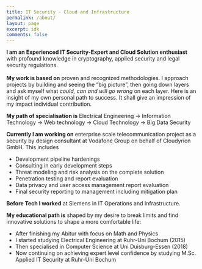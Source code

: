```yaml
---
title: IT Security - Cloud and Infrastructure
permalink: /about/
layout: page
excerpt: idk
comments: false
---
```


**I am an Experienced IT Security-Expert and Cloud Solution enthusiast** with profound knowledge in cryptography, applied security and legal security regulations.<br><br>
**My work is based on** proven and recognized methodologies. I approach projects by building and seeing the “big picture”, then going down layers and ask myself what *could, can and will go wrong* on each layer. Here is an insight of my own personal path to success. It shall give an impression of my impact individual contribution.

**My path of specialisation is** Electrical Engineering -> Information Technology -> Web technology -> Cloud Technology -> Big Data Security

**Currently I am working on** enterprise scale telecommunication project as a security by design consultant at Vodafone Group on behalf of Cloudyrion GmbH. This includes 
- Development pipeline hardenings
- Consulting in early development steps
- Threat modeling and risk analysis on the complete solution
- Penetration testing and report evaluation
- Data privacy and user access management report evaluation
- Final security reporting to management including mitigation plan

**Before Tech I worked** at Siemens in IT Operations and Infrastructure.

**My educational path is** shaped by my desire to break limits and find innovative solutions to shape a more comfortable life:

- After finishing my Abitur with focus on Math and Physics 
- I started studying Electrical Engineering at Ruhr-Uni Bochum (2015)
- Then specialised in Computer Science at Uni Duisburg-Essen (2018)
- Now continuing on achieving expert level confidence  by studying M.Sc. Applied IT Security at Ruhr-Uni Bochum